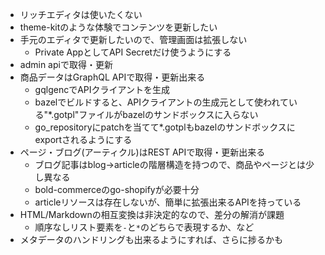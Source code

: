 - リッチエディタは使いたくない
- theme-kitのような体験でコンテンツを更新したい
- 手元のエディタで更新したいので、管理画面は拡張しない
    - Private AppとしてAPI Secretだけ使うようにする
- admin apiで取得・更新
- 商品データはGraphQL APIで取得・更新出来る
    - gqlgencでAPIクライアントを生成
    - bazelでビルドすると、APIクライアントの生成元として使われている"\*.gotpl"ファイルがbazelのサンドボックスに入らない
    - go\_repositoryにpatchを当てて\*.gotplもbazelのサンドボックスにexportされるようにする
- ページ・ブログ(アーティクル)はREST APIで取得・更新出来る
    - ブログ記事はblog->articleの階層構造を持つので、商品やページとは少し異なる
    - bold-commerceのgo-shopifyが必要十分
    - articleリソースは存在しないが、簡単に拡張出来るAPIを持っている
- HTML/Markdownの相互変換は非決定的なので、差分の解消が課題
    - 順序なしリスト要素を`-`と`*`のどちらで表現するか、など
- メタデータのハンドリングも出来るようにすれば、さらに捗るかも

